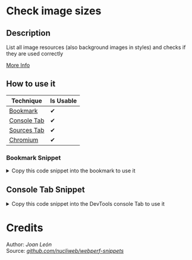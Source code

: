 # Check image sizes

## Description

List all image resources (also background images in styles) and checks if they are used correctly

[More Info](https://developer.mozilla.org/en-US/docs/Web/API/PerformanceResourceTiming)

## How to use it

<!-- START-HOW_TO[bookmark,console-tab,sources-tab,chromium] -->


| Technique   | Is Usable  |
| ----------- | ---------- |
| [Bookmark](https://github.com/push-based/web-performance-tools/blob/main/docs/how-to-use-it-with-bookmarks) |      ✔    | 
| [Console Tab](https://github.com/push-based/web-performance-tools/blob/main/docs/how-to-use-it-with-console-tab.md) |      ✔    | 
| [Sources Tab](https://github.com/push-based/web-performance-tools/blob/main/docs/how-to-use-it-with-sources-tab.md) |      ✔    | 
| [Chromium](https://github.com/push-based/web-performance-tools/blob/main/docs/how-to-use-it-with-chromium.md)       |      ✔    |
    


### Bookmark Snippet



<details>

<summary>Copy this code snippet into the bookmark to use it</summary>


```javascript

javascript:(() => {function getImgs(sortBy) {
    const imgs = [];
    const resourceListEntries = performance.getEntriesByType("resource");
    resourceListEntries.forEach(({ name, transferSize, encodedBodySize, decodedBodySize, initiatorType, }) => {
        if (initiatorType == "img") {
            imgs.push({
                name,
                transferSize,
                decodedBodySize,
                encodedBodySize,
            });
        }
    });
    const imgList = imgs.sort((a, b) => {
        return b[sortBy] - a[sortBy];
    });
    return imgList;
}
console.table(getImgs("encodedBodySize"));
})()
``` 




</details>



## Console Tab Snippet

<details>

<summary>Copy this code snippet into the DevTools console Tab to use it</summary>


```javascript

function getImgs(sortBy) {
    const imgs = [];
    const resourceListEntries = performance.getEntriesByType("resource");
    resourceListEntries.forEach(({ name, transferSize, encodedBodySize, decodedBodySize, initiatorType, }) => {
        if (initiatorType == "img") {
            imgs.push({
                name,
                transferSize,
                decodedBodySize,
                encodedBodySize,
            });
        }
    });
    const imgList = imgs.sort((a, b) => {
        return b[sortBy] - a[sortBy];
    });
    return imgList;
}
console.table(getImgs("encodedBodySize"));

``` 




</details>




<!-- END-HOW_TO -->
































































































# Credits

Author: _Joan León_  
Source: _[github.com/nucliweb/webperf-snippets](https://github.com/nucliweb/webperf-snippets/blob/main/README.md#first-and-third-party-script-info)_  

